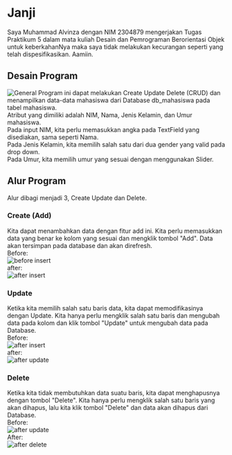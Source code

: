 # Janji
Saya Muhammad Alvinza dengan NIM 2304879 mengerjakan Tugas Praktikum 5 dalam mata kuliah Desain dan Pemrograman Berorientasi Objek untuk keberkahanNya maka saya tidak melakukan kecurangan seperti yang telah dispesifikasikan. Aamiin.

## Desain Program
![General](https://github.com/user-attachments/assets/a792c9d8-593f-47f2-bc40-8886e52bacda)
Program ini dapat melakukan Create Update Delete (CRUD) dan menampilkan data-data mahasiswa dari Database db_mahasiswa pada tabel mahasiswa.    
Atribut yang dimiliki adalah NIM, Nama, Jenis Kelamin, dan Umur mahasiswa.  
Pada input NIM, kita perlu memasukkan angka pada TextField yang disediakan, sama seperti Nama.    
Pada Jenis Kelamin, kita memilih salah satu dari dua gender yang valid pada drop down.  
Pada Umur, kita memilih umur yang sesuai dengan menggunakan Slider.  

## Alur Program
Alur dibagi menjadi 3, Create Update dan Delete.  
### Create (Add)
Kita dapat menambahkan data dengan fitur add ini. Kita perlu memasukkan data yang benar ke kolom yang sesuai dan mengklik tombol "Add". Data akan tersimpan pada database dan akan direfresh.  
Before:   
![before insert](https://github.com/user-attachments/assets/dac32451-2a2a-4aa8-b38f-75e26061d60a)    
after:  
![after insert](https://github.com/user-attachments/assets/6af28c63-b794-4784-a207-18aa0973fa10)   

### Update
Ketika kita memilih salah satu baris data, kita dapat memodifikasinya dengan Update. Kita hanya perlu mengklik salah satu baris dan mengubah data pada kolom dan klik tombol "Update" untuk mengubah data pada Database.  
Before:  
![after insert](https://github.com/user-attachments/assets/a5c3b850-70a8-405b-a42a-fd4f8535359f)  
after:  
![after update](https://github.com/user-attachments/assets/e68af928-8f2c-4953-8264-5e7142525d58)  


### Delete
Ketika kita tidak membutuhkan data suatu baris, kita dapat menghapusnya dengan tombol "Delete". Kita hanya perlu mengklik salah satu baris yang akan dihapus, lalu kita klik tombol "Delete" dan data akan dihapus dari Database.  
Before:  
![after update](https://github.com/user-attachments/assets/4dbed5d7-38ed-46fa-b056-ecbf381ccb22)  
After:  
![after delete](https://github.com/user-attachments/assets/4fcbeb98-1d69-4ee5-b12c-b14c29467fdd)

 
